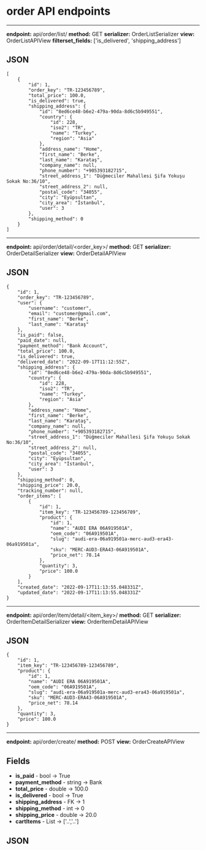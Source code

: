 # order API endpoints
***
**endpoint:** api/order/list/
**method:** GET
**serializer:** OrderListSerializer
**view:** OrderListAPIView
**filterset_fields:** ['is_delivered', 'shipping_address']


## JSON
```
[
    {
        "id": 1,
        "order_key": "TR-123456789",
        "total_price": 100.0,
        "is_delivered": true,
        "shipping_address": {
            "id": "8ed6ce48-b6e2-479a-90da-8d6c5b949551",
            "country": {
                "id": 228,
                "iso2": "TR",
                "name": "Turkey",
                "region": "Asia"
            },
            "address_name": "Home",
            "first_name": "Berke",
            "last_name": "Karataş",
            "company_name": null,
            "phone_number": "+905393182715",
            "street_address_1": "Düğmeciler Mahallesi Şifa Yokuşu Sokak No:36/10",
            "street_address_2": null,
            "postal_code": "34055",
            "city": "Eyüpsultan",
            "city_area": "İstanbul",
            "user": 3
        },
        "shipping_method": 0
    }
]
```
***
**endpoint:** api/order/detail/<order_key>/
**method:** GET
**serializer:** OrderDetailSerializer
**view:** OrderDetailAPIView

## JSON
```
{
    "id": 1,
    "order_key": "TR-123456789",
    "user": {
        "username": "customer",
        "email": "customer@gmail.com",
        "first_name": "Berke",
        "last_name": "Karataş"
    },
    "is_paid": false,
    "paid_date": null,
    "payment_method": "Bank Account",
    "total_price": 100.0,
    "is_delivered": true,
    "delivered_date": "2022-09-17T11:12:55Z",
    "shipping_address": {
        "id": "8ed6ce48-b6e2-479a-90da-8d6c5b949551",
        "country": {
            "id": 228,
            "iso2": "TR",
            "name": "Turkey",
            "region": "Asia"
        },
        "address_name": "Home",
        "first_name": "Berke",
        "last_name": "Karataş",
        "company_name": null,
        "phone_number": "+905393182715",
        "street_address_1": "Düğmeciler Mahallesi Şifa Yokuşu Sokak No:36/10",
        "street_address_2": null,
        "postal_code": "34055",
        "city": "Eyüpsultan",
        "city_area": "İstanbul",
        "user": 3
    },
    "shipping_method": 0,
    "shipping_price": 20.0,
    "tracking_number": null,
    "order_items": [
        {
            "id": 1,
            "item_key": "TR-123456789-123456789",
            "product": {
                "id": 1,
                "name": "AUDI ERA 06A919501A",
                "oem_code": "06A919501A",
                "slug": "audi-era-06a919501a-merc-aud3-era43-06a919501a",
                "sku": "MERC-AUD3-ERA43-06A919501A",
                "price_net": 78.14
            },
            "quantity": 3,
            "price": 100.0
        }
    ],
    "created_date": "2022-09-17T11:13:55.048331Z",
    "updated_date": "2022-09-17T11:13:55.048331Z"
}
```
***
**endpoint:** api/order/item/detail/<item_key>/
**method:** GET
**serializer:** OrderItemDetailSerializer
**view:** OrderItemDetailAPIView

## JSON
```
{
    "id": 1,
    "item_key": "TR-123456789-123456789",
    "product": {
        "id": 1,
        "name": "AUDI ERA 06A919501A",
        "oem_code": "06A919501A",
        "slug": "audi-era-06a919501a-merc-aud3-era43-06a919501a",
        "sku": "MERC-AUD3-ERA43-06A919501A",
        "price_net": 78.14
    },
    "quantity": 3,
    "price": 100.0
}
```
***
**endpoint:** api/order/create/
**method:** POST
**view:** OrderCreateAPIView

## Fields
- **is_paid** - bool -> True
- **payment_method** - string -> Bank
- **total_price** - double -> 100.0
- **is_delivered** - bool -> True
- **shipping_address** - FK -> 1
- **shipping_method** - int -> 0
- **shipping_price** - double -> 20.0
- **cartItems** - List -> ['..','..']

## JSON
```

```